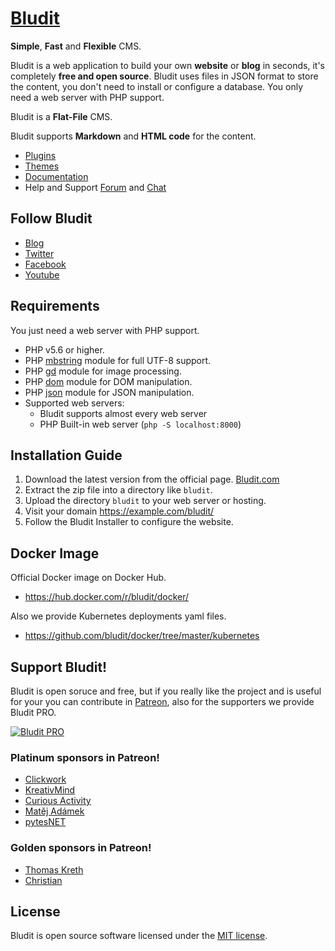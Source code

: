 [Bludit](https://www.bludit.com/)
================================
**Simple**, **Fast** and **Flexible** CMS.

Bludit is a web application to build your own **website** or **blog** in seconds, it's completely **free and open source**. Bludit uses files in JSON format to store the content, you don't need to install or configure a database. You only need a web server with PHP support.

Bludit is a **Flat-File** CMS.

Bludit supports **Markdown** and **HTML code** for the content.

- [Plugins](https://plugins.bludit.com)
- [Themes](https://themes.bludit.com)
- [Documentation](https://docs.bludit.com)
- Help and Support [Forum](https://forum.bludit.org) and [Chat](https://gitter.im/bludit/support)

Follow Bludit
---------------

- [Blog](https://blog.bludit.com)
- [Twitter](https://twitter.com/bludit)
- [Facebook](https://www.facebook.com/bluditcms)
- [Youtube](https://www.youtube.com/c/Bluditcms)

Requirements
------------

You just need a web server with PHP support.

- PHP v5.6 or higher.
- PHP [mbstring](http://php.net/manual/en/book.mbstring.php) module for full UTF-8 support.
- PHP [gd](http://php.net/manual/en/book.image.php) module for image processing.
- PHP [dom](http://php.net/manual/en/book.dom.php) module for DOM manipulation.
- PHP [json](http://php.net/manual/en/book.json.php) module for JSON manipulation.
- Supported web servers:
   * Bludit supports almost every web server
   * PHP Built-in web server (`php -S localhost:8000`)

Installation Guide
------------------

1. Download the latest version from the official page. [Bludit.com](https://www.bludit.com)
2. Extract the zip file into a directory like `bludit`.
3. Upload the directory `bludit` to your web server or hosting.
4. Visit your domain https://example.com/bludit/
5. Follow the Bludit Installer to configure the website.

Docker Image
------------
Official Docker image on Docker Hub.
- https://hub.docker.com/r/bludit/docker/

Also we provide Kubernetes deployments yaml files.
- https://github.com/bludit/docker/tree/master/kubernetes

Support Bludit!
-------
Bludit is open soruce and free, but if you really like the project and is useful for your you can contribute in [Patreon](https://www.patreon.com/bePatron?c=921115&rid=2458860), also for the supporters we provide Bludit PRO.

[![Bludit PRO](https://img.shields.io/badge/Bludit-PRO-blue.svg)](https://pro.bludit.com/)

### Platinum sponsors in Patreon!

- <a href="https://www.patreon.com/clickwork" target="_blank">Clickwork</a>
- <a href="https://www.patreon.com/user/creators?u=10331784" target="_blank">KreativMind</a>
- <a href="https://www.patreon.com/user/creators?u=28428918" target="_blank">Curious Activity</a>
- <a href="https://www.patreon.com/user/creators?u=27476624" target="_blank">Matěj Adámek</a>
- <a href="https://www.patreon.com/pytesNET/creators" target="_blank">pytesNET</a>

### Golden sponsors in Patreon!

- <a href="https://www.patreon.com/user/creators?u=30876037" target="_blank">Thomas Kreth</a>
- <a href="https://www.patreon.com/user/creators?u=14629621" target="_blank">Christian</a>

License
-------
Bludit is open source software licensed under the [MIT license](https://tldrlegal.com/license/mit-license).
